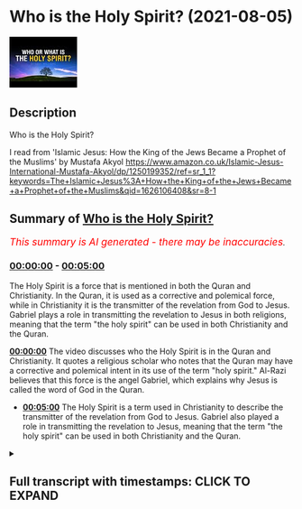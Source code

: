 # Who is the Holy Spirit? (2021-08-05)

![alt Who is the Holy Spirit?](VGd59ASK_VM.jpg "Who is the Holy Spirit?")

## Description

Who is the Holy Spirit?

I read from 'Islamic Jesus: How the King of the Jews Became a Prophet of the Muslims' by Mustafa Akyol https://www.amazon.co.uk/Islamic-Jesus-International-Mustafa-Akyol/dp/1250199352/ref=sr_1_1?keywords=The+Islamic+Jesus%3A+How+the+King+of+the+Jews+Became+a+Prophet+of+the+Muslims&qid=1626106408&sr=8-1

## Summary of [Who is the Holy Spirit?](https://www.youtube.com/watch?v=VGd59ASK_VM)


*<span style="color:red; font-size:125%">This summary is AI generated - there may be inaccuracies</span>. [](/)*

### [00:00:00](https://www.youtube.com/watch?v=VGd59ASK_VM&t=0) - [00:05:00](https://www.youtube.com/watch?v=VGd59ASK_VM&t=300)

The Holy Spirit is a force that is mentioned in both the Quran and Christianity. In the Quran, it is used as a corrective and polemical force, while in Christianity it is the transmitter of the revelation from God to Jesus. Gabriel plays a role in transmitting the revelation to Jesus in both religions, meaning that the term "the holy spirit" can be used in both Christianity and the Quran.

**[00:00:00](https://www.youtube.com/watch?v=VGd59ASK_VM&t=0)** The video discusses who the Holy Spirit is in the Quran and Christianity. It quotes a religious scholar who notes that the Quran may have a corrective and polemical intent in its use of the term "holy spirit." Al-Razi believes that this force is the angel Gabriel, which explains why Jesus is called the word of God in the Quran.
* **[00:05:00](https://www.youtube.com/watch?v=VGd59ASK_VM&t=300)** The Holy Spirit is a term used in Christianity to describe the transmitter of the revelation from God to Jesus. Gabriel also played a role in transmitting the revelation to Jesus, meaning that the term "the holy spirit" can be used in both Christianity and the Quran.

<details><summary><h2>Full transcript with timestamps: CLICK TO EXPAND</h2></summary>

[0:00:01](https://youtu.be/VGd59ASK_VM?t=1) i just wanted to do a very brief  
[0:00:03](https://youtu.be/VGd59ASK_VM?t=3) video on the holy spirit who or what  
[0:00:06](https://youtu.be/VGd59ASK_VM?t=6) is the holy spirit in the quran and in  
[0:00:10](https://youtu.be/VGd59ASK_VM?t=10) christianity just to read a very brief  
[0:00:13](https://youtu.be/VGd59ASK_VM?t=13) extract from the islamic jesus by  
[0:00:15](https://youtu.be/VGd59ASK_VM?t=15) akio he says on page 169  
[0:00:18](https://youtu.be/VGd59ASK_VM?t=18) section entitled the holy spirit  
[0:00:21](https://youtu.be/VGd59ASK_VM?t=21) christians who read the quran  
[0:00:23](https://youtu.be/VGd59ASK_VM?t=23) may be repeatedly surprised to come  
[0:00:26](https://youtu.be/VGd59ASK_VM?t=26) across some  
[0:00:27](https://youtu.be/VGd59ASK_VM?t=27) familiar terms that have powerful  
[0:00:30](https://youtu.be/VGd59ASK_VM?t=30) meanings  
[0:00:30](https://youtu.be/VGd59ASK_VM?t=30) in their own theology one of these is  
[0:00:33](https://youtu.be/VGd59ASK_VM?t=33) word of god  
[0:00:35](https://youtu.be/VGd59ASK_VM?t=35) another is holy spirit or rook  
[0:00:38](https://youtu.be/VGd59ASK_VM?t=38) al-qudoos in its arabic original  
[0:00:41](https://youtu.be/VGd59ASK_VM?t=41) the term is used four times in the quran  
[0:00:45](https://youtu.be/VGd59ASK_VM?t=45) three of which  
[0:00:46](https://youtu.be/VGd59ASK_VM?t=46) are in direct relation to jesus  
[0:00:49](https://youtu.be/VGd59ASK_VM?t=49) in all these three instances we read  
[0:00:52](https://youtu.be/VGd59ASK_VM?t=52) that god  
[0:00:52](https://youtu.be/VGd59ASK_VM?t=52) strengthened jesus with the holy spirit  
[0:00:55](https://youtu.be/VGd59ASK_VM?t=55) and in one passage  
[0:00:57](https://youtu.be/VGd59ASK_VM?t=57) chapter 2 verse 87 in the quran reading  
[0:01:00](https://youtu.be/VGd59ASK_VM?t=60) from the  
[0:01:00](https://youtu.be/VGd59ASK_VM?t=60) haleem translation it says we gave jesus  
[0:01:04](https://youtu.be/VGd59ASK_VM?t=64) son of mary clear signs and strengthened  
[0:01:08](https://youtu.be/VGd59ASK_VM?t=68) him  
[0:01:08](https://youtu.be/VGd59ASK_VM?t=68) with the holy spirit and in this  
[0:01:11](https://youtu.be/VGd59ASK_VM?t=71) translation  
[0:01:12](https://youtu.be/VGd59ASK_VM?t=72) which i've highlighted was holy spirit  
[0:01:14](https://youtu.be/VGd59ASK_VM?t=74) have a lower cage  
[0:01:15](https://youtu.be/VGd59ASK_VM?t=75) case h and a lower s for spirit so it's  
[0:01:19](https://youtu.be/VGd59ASK_VM?t=79) not like  
[0:01:20](https://youtu.be/VGd59ASK_VM?t=80) holy spirit with capital letters uh  
[0:01:24](https://youtu.be/VGd59ASK_VM?t=84) in the fourth instance however in the  
[0:01:26](https://youtu.be/VGd59ASK_VM?t=86) quran  
[0:01:27](https://youtu.be/VGd59ASK_VM?t=87) holy spirit appears in the context not  
[0:01:30](https://youtu.be/VGd59ASK_VM?t=90) of jesus  
[0:01:31](https://youtu.be/VGd59ASK_VM?t=91) but of the prophet muhammad we hear him  
[0:01:34](https://youtu.be/VGd59ASK_VM?t=94) saying apparently  
[0:01:35](https://youtu.be/VGd59ASK_VM?t=95) in reference to the quran quote the holy  
[0:01:38](https://youtu.be/VGd59ASK_VM?t=98) spirit  
[0:01:39](https://youtu.be/VGd59ASK_VM?t=99) has brought it down from your lord  
[0:01:42](https://youtu.be/VGd59ASK_VM?t=102) with truth that surah 16  
[0:01:46](https://youtu.be/VGd59ASK_VM?t=106) 102. the holy spirit has brought it down  
[0:01:49](https://youtu.be/VGd59ASK_VM?t=109) that's the quran  
[0:01:50](https://youtu.be/VGd59ASK_VM?t=110) from your lord with truth so the holy  
[0:01:54](https://youtu.be/VGd59ASK_VM?t=114) spirit  
[0:01:55](https://youtu.be/VGd59ASK_VM?t=115) is an agent in the quran that both  
[0:01:57](https://youtu.be/VGd59ASK_VM?t=117) strengthened jesus  
[0:01:59](https://youtu.be/VGd59ASK_VM?t=119) and also brought down the quran hence  
[0:02:02](https://youtu.be/VGd59ASK_VM?t=122) most  
[0:02:03](https://youtu.be/VGd59ASK_VM?t=123) muslim commentators identify this force  
[0:02:06](https://youtu.be/VGd59ASK_VM?t=126) as the  
[0:02:06](https://youtu.be/VGd59ASK_VM?t=126) angel gabriel so this is who  
[0:02:10](https://youtu.be/VGd59ASK_VM?t=130) the holy spirit is in the quran it's the  
[0:02:12](https://youtu.be/VGd59ASK_VM?t=132) angel  
[0:02:13](https://youtu.be/VGd59ASK_VM?t=133) the angel gabriel himself of course the  
[0:02:16](https://youtu.be/VGd59ASK_VM?t=136) term has a completely different meaning  
[0:02:19](https://youtu.be/VGd59ASK_VM?t=139) in christianity where the holy spirit is  
[0:02:21](https://youtu.be/VGd59ASK_VM?t=141) conceived  
[0:02:22](https://youtu.be/VGd59ASK_VM?t=142) as the third person of the trinity so  
[0:02:24](https://youtu.be/VGd59ASK_VM?t=144) you get the god the father  
[0:02:25](https://youtu.be/VGd59ASK_VM?t=145) god the son and god the holy spirit so  
[0:02:28](https://youtu.be/VGd59ASK_VM?t=148) the holy spirit is just god basically in  
[0:02:30](https://youtu.be/VGd59ASK_VM?t=150) one of his  
[0:02:31](https://youtu.be/VGd59ASK_VM?t=151) persona naturally that is not what the  
[0:02:34](https://youtu.be/VGd59ASK_VM?t=154) quran means in fact as  
[0:02:36](https://youtu.be/VGd59ASK_VM?t=156) a scholar noted one might see a  
[0:02:39](https://youtu.be/VGd59ASK_VM?t=159) corrective  
[0:02:40](https://youtu.be/VGd59ASK_VM?t=160) even a polemical intent in the quran's  
[0:02:44](https://youtu.be/VGd59ASK_VM?t=164) use  
[0:02:44](https://youtu.be/VGd59ASK_VM?t=164) of this phrase now that quote  
[0:02:48](https://youtu.be/VGd59ASK_VM?t=168) comes from the encyclopedia of the quran  
[0:02:51](https://youtu.be/VGd59ASK_VM?t=171) and the author is sydney  
[0:02:53](https://youtu.be/VGd59ASK_VM?t=173) h griffith who is a very distinguished  
[0:02:55](https://youtu.be/VGd59ASK_VM?t=175) american  
[0:02:56](https://youtu.be/VGd59ASK_VM?t=176) professor expert on various  
[0:02:59](https://youtu.be/VGd59ASK_VM?t=179) early islamic history and chronic  
[0:03:01](https://youtu.be/VGd59ASK_VM?t=181) interpretation  
[0:03:02](https://youtu.be/VGd59ASK_VM?t=182) and that's in his article holy spirit  
[0:03:05](https://youtu.be/VGd59ASK_VM?t=185) page  
[0:03:05](https://youtu.be/VGd59ASK_VM?t=185) four four three i'm gonna be that again  
[0:03:08](https://youtu.be/VGd59ASK_VM?t=188) that sentence because i think i i  
[0:03:09](https://youtu.be/VGd59ASK_VM?t=189) personally find this  
[0:03:11](https://youtu.be/VGd59ASK_VM?t=191) very convincing one might see  
[0:03:14](https://youtu.be/VGd59ASK_VM?t=194) a corrective even a polemical intent  
[0:03:18](https://youtu.be/VGd59ASK_VM?t=198) in the quran's use of the phrase so  
[0:03:21](https://youtu.be/VGd59ASK_VM?t=201) like in many instances in my view the  
[0:03:23](https://youtu.be/VGd59ASK_VM?t=203) quran is  
[0:03:25](https://youtu.be/VGd59ASK_VM?t=205) correcting and polemicizing against  
[0:03:28](https://youtu.be/VGd59ASK_VM?t=208) certain  
[0:03:28](https://youtu.be/VGd59ASK_VM?t=208) christian theological terms for example  
[0:03:31](https://youtu.be/VGd59ASK_VM?t=211) son of god  
[0:03:32](https://youtu.be/VGd59ASK_VM?t=212) or jesus being divine and or jesus or  
[0:03:34](https://youtu.be/VGd59ASK_VM?t=214) god having a son and so on it  
[0:03:37](https://youtu.be/VGd59ASK_VM?t=217) it really is uh critiquing those views  
[0:03:41](https://youtu.be/VGd59ASK_VM?t=221) so to continue this book yes there is a  
[0:03:43](https://youtu.be/VGd59ASK_VM?t=223) holy spirit the polemic implies  
[0:03:46](https://youtu.be/VGd59ASK_VM?t=226) but it is not a part of a triune god  
[0:03:49](https://youtu.be/VGd59ASK_VM?t=229) it is only the angel gabriel  
[0:03:52](https://youtu.be/VGd59ASK_VM?t=232) so the confusion that some christians  
[0:03:54](https://youtu.be/VGd59ASK_VM?t=234) might feel and reading about the holy  
[0:03:56](https://youtu.be/VGd59ASK_VM?t=236) spirit is clear here clarified  
[0:03:58](https://youtu.be/VGd59ASK_VM?t=238) and indeed the context in the quran  
[0:03:59](https://youtu.be/VGd59ASK_VM?t=239) overall makes it clear  
[0:04:01](https://youtu.be/VGd59ASK_VM?t=241) what is being spoken of here an angel  
[0:04:04](https://youtu.be/VGd59ASK_VM?t=244) yet what does the quran exactly mean  
[0:04:07](https://youtu.be/VGd59ASK_VM?t=247) by emphasizing that the holy spirit  
[0:04:10](https://youtu.be/VGd59ASK_VM?t=250) strengthened  
[0:04:11](https://youtu.be/VGd59ASK_VM?t=251) jesus gabriel is believed to have  
[0:04:14](https://youtu.be/VGd59ASK_VM?t=254) occasionally  
[0:04:15](https://youtu.be/VGd59ASK_VM?t=255) had occasional encounters with the  
[0:04:16](https://youtu.be/VGd59ASK_VM?t=256) prophet muhammad as well  
[0:04:18](https://youtu.be/VGd59ASK_VM?t=258) to reveal to him verses of the quran  
[0:04:22](https://youtu.be/VGd59ASK_VM?t=262) but the quran does not state that  
[0:04:25](https://youtu.be/VGd59ASK_VM?t=265) gabriel  
[0:04:25](https://youtu.be/VGd59ASK_VM?t=265) strengthened muhammad or any other  
[0:04:28](https://youtu.be/VGd59ASK_VM?t=268) prophet  
[0:04:30](https://youtu.be/VGd59ASK_VM?t=270) that is why al-razi who's a very famous  
[0:04:33](https://youtu.be/VGd59ASK_VM?t=273) islamic writer and scholar from the  
[0:04:36](https://youtu.be/VGd59ASK_VM?t=276) medieval period  
[0:04:37](https://youtu.be/VGd59ASK_VM?t=277) he offered the possibility that quote  
[0:04:40](https://youtu.be/VGd59ASK_VM?t=280) god  
[0:04:40](https://youtu.be/VGd59ASK_VM?t=280) commanded gabriel to be with jesus in  
[0:04:44](https://youtu.be/VGd59ASK_VM?t=284) all his circumstances god commanded  
[0:04:46](https://youtu.be/VGd59ASK_VM?t=286) gabriel to be with jesus  
[0:04:48](https://youtu.be/VGd59ASK_VM?t=288) in all his circumstances this can also  
[0:04:52](https://youtu.be/VGd59ASK_VM?t=292) be a way of understanding how  
[0:04:54](https://youtu.be/VGd59ASK_VM?t=294) jesus could be the word of god as he is  
[0:04:57](https://youtu.be/VGd59ASK_VM?t=297) termed in the quran  
[0:04:59](https://youtu.be/VGd59ASK_VM?t=299) in the sense of always speaking the  
[0:05:02](https://youtu.be/VGd59ASK_VM?t=302) words of god  
[0:05:03](https://youtu.be/VGd59ASK_VM?t=303) the transmitter of the revelation was  
[0:05:06](https://youtu.be/VGd59ASK_VM?t=306) with him  
[0:05:06](https://youtu.be/VGd59ASK_VM?t=306) all the time so jesus could be the word  
[0:05:10](https://youtu.be/VGd59ASK_VM?t=310) of god  
[0:05:10](https://youtu.be/VGd59ASK_VM?t=310) in the sense that he was always speaking  
[0:05:12](https://youtu.be/VGd59ASK_VM?t=312) the words  
[0:05:13](https://youtu.be/VGd59ASK_VM?t=313) of god the transmitter of revelation was  
[0:05:16](https://youtu.be/VGd59ASK_VM?t=316) with him  
[0:05:16](https://youtu.be/VGd59ASK_VM?t=316) gabriel all the time so  
[0:05:20](https://youtu.be/VGd59ASK_VM?t=320) that's very brief um survey of the  
[0:05:22](https://youtu.be/VGd59ASK_VM?t=322) question but i think it nicely sums up  
[0:05:24](https://youtu.be/VGd59ASK_VM?t=324) the difference  
[0:05:25](https://youtu.be/VGd59ASK_VM?t=325) of use of this very similar term in  
[0:05:28](https://youtu.be/VGd59ASK_VM?t=328) christian theology  
[0:05:29](https://youtu.be/VGd59ASK_VM?t=329) and in the quran i hope that was of some  
[0:05:31](https://youtu.be/VGd59ASK_VM?t=331) use  
[0:05:32](https://youtu.be/VGd59ASK_VM?t=332) until next time  

</details>
